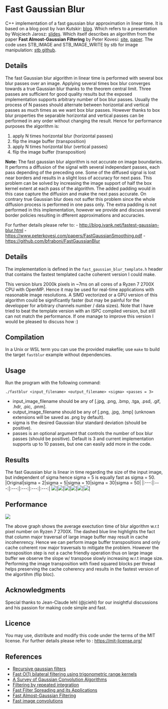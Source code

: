 # Fast Gaussian Blur

C++ implementation of a fast gaussian blur approximation in linear time. It is based on a blog post by Ivan Kutskir: [blog](http://blog.ivank.net/fastest-gaussian-blur.html). Which refers to a presentation by Wojciech Jarosz: [slides](http://elynxsdk.free.fr/ext-docs/Blur/Fast_box_blur.pdf). Which itself describes an algorithm from the paper **Fast Almost-Gaussian Filtering** by Peter Kovesi: [site](https://www.peterkovesi.com/matlabfns/#integral), [paper](https://www.peterkovesi.com/papers/FastGaussianSmoothing.pdf). The code uses STB_IMAGE and STB_IMAGE_WRITE by stb for image manipulation: [stb github](https://github.com/nothings/stb). 

## Details

The fast Gaussian blur algorithm in linear time is performed with several box blur passes over an image.
Applying several times box blur converges towards a true Gaussian blur thanks to the theorem central limit. 
Three passes are sufficient for good quality results but the exposed implementation supports arbitrary number of box blur passes. 
Usually the process of N passes should alternate between horizontal and vertical passes as much times as we want box blur passes. However thanks to box blur properties the separable horizontal and vertical passes can be performed in any order without changing the result.
Hence for performance purposes the algorithm is: 
1. apply N times horizontal blur (horizontal passes)
2. flip the image buffer (transposition)
3. apply N times horizontal blur (vertical passes)
4. flip the image buffer (transposition)

**Note:** The fast gaussian blur algorithm is not accurate on image boundaries. 
It performs a diffusion of the signal with several independant passes, each pass depending 
of the preceding one. Some of the diffused signal is lost near borders and results in a slight 
loss of accuracy for next pass. This problem can be solved by increasing the image support of 
half the box kernel extent at each pass of the algorithm. The added padding would in this case 
capture the diffusion and make the next pass accurate. 
On contrary true Gaussian blur does not suffer this problem since the whole diffusion process 
is performed in one pass only.
The extra padding is not performed in this implementation, however we provide and discuss several border
policies resulting in dfferent approximations and accuracies.  

For further details please refer to:
    - http://blog.ivank.net/fastest-gaussian-blur.html
    - https://www.peterkovesi.com/papers/FastGaussianSmoothing.pdf
    - https://github.com/bfraboni/FastGaussianBlur

## Details

The implementation is defined in the `fast_gaussian_blur_template.h` header that contains the fastest templated cache coherent version I could make.

This version blurs 2000k pixels in ~7ms on all cores of a Ryzen 7 2700X CPU with OpenMP. 
Hence it may be used for real-time applications with reasonable image resolutions. 
A SIMD vectorized or a GPU version of this algorithm could be significantly faster (but may be painful for the developper for arbitrary channels number / data sizes). 
Note that I have tried to beat the template version with an ISPC compiled version, but still can not match the performance. 
If one manage to improve this version I would be pleased to discuss how :)

## Compilation

In a Unix or WSL term you can use the provided makefile; use `make` to build the target `fastblur` example without dependencies.

## Usage

Run the program with the following command:

`./fastblur <input_filename> <output_filename> <sigma> <passes = 3>`

- input_image_filename should be any of [.jpg, .png, .bmp, .tga, .psd, .gif, .hdr, .pic, .pnm].
- output_image_filename should be any of [.png, .jpg, .bmp]  (unknown extensions will be saved as .png by default).
- sigma is the desired Gaussian blur standard deviation (should be positive).
- passes is an optional argument that controls the number of box blur passes (should be positive). Default is 3 and current implementation supports up to 10 passes, but one can easily add more in the code.

## Results

The fast Gaussian blur is linear in time regarding the size of the input image, but independent of sigma hence sigma = 5 is equally fast as sigma = 50.
|Original|sigma = 2|sigma = 5|sigma = 10|sigma = 30|sigma = 50|
|:---:|:---:|:---:|:---:|:---:|:---:|
![](data/demo.png)|![](data/blur2.png)|![](data/blur5.png)|![](data/blur10.png)|![](data/blur30.png)|![](data/blur50.png)|

## Performance

![](data/time.png)

The above graph shows the average exectution time of blur algorithm w.r.t pixel number on Ryzen 7 2700X. The dashed blue line highlights the fact that column major traversal of large image buffer may result in cache incohenrency. Hence we can perform image buffer transpositions and only cache coherent row major traversals to mitigate the problem. However the transposition step is not a cache friendly operation thus on large image buffer we observe the slope w/ transpose slowly increasing w.r.t image size. Performing the image transposition with fixed squared blocks per thread helps preserving the cache coherency and results in the fastest version of the algortihm (flip bloc).   

## Acknowledgments

Special thanks to Jean-Claude Iehl (@jciehl) for our insightful discussions and his passion for making code simple and fast. 

## Licence

You may use, distribute and modify this code under the terms of the MIT license. For further details please refer to : https://mit-license.org/

## References

- [Recursive gaussian filters](https://software.intel.com/content/dam/develop/external/us/en/documents/cwp546-181134.pdf)
- [Fast O(1) bilateral filtering using trigonometric range kernels](http://bigwww.epfl.ch/chaudhury/Fast%20bilateral%20filtering.pdf)
- [A Survey of Gaussian Convolution Algorithms](http://www.ipol.im/pub/art/2013/87/)
- [Filtering by repeated integration](http://citeseerx.ist.psu.edu/viewdoc/summary?doi=10.1.1.72.4795)
- [Fast Filter Spreading and its Applications](https://www2.eecs.berkeley.edu/Pubs/TechRpts/2009/EECS-2009-54.pdf)
- [Fast Almost-Gaussian Filtering](https://www.peterkovesi.com/papers/FastGaussianSmoothing.pdf)
- [Fast image convolutions](http://elynxsdk.free.fr/ext-docs/Blur/Fast_box_blur.pdf)
